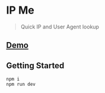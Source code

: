 # IP Me

> Quick IP and User Agent lookup

## [Demo](https://eyep.me)

## Getting Started

```
npm i
npm run dev
```
